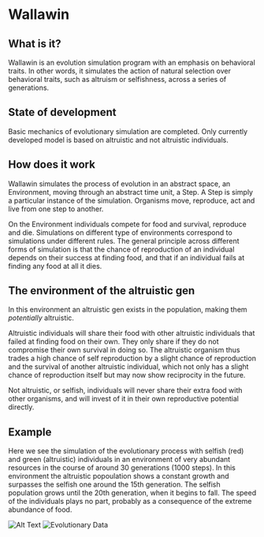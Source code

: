 # Wallawin

## What is it?

Wallawin is an evolution simulation program with an emphasis on behavioral traits. In other words, it simulates the action of natural selection over behavioral traits, such as altruism or selfishness, across a series of generations.

## State of development

Basic mechanics of evolutionary simulation are completed. Only currently developed model is based on altruistic and not altruistic individuals.

## How does it work

Wallawin simulates the process of evolution in an abstract space, an Environment, moving through an abstract time unit, a Step. A Step is simply a particular instance of the simulation. Organisms move, reproduce, act and live from one step to another.

On the Environment individuals compete for food and survival, reproduce and die. Simulations on different type of environments correspond to simulations under different rules. The general principle across different forms of simulation is that the chance of reproduction of an individual depends on their success at finding food, and that if an individual fails at finding any food at all it dies.

## The environment of the altruistic gen

In this environment an altruistic gen exists in the population, making them *potentially* altruistic. 

Altruistic individuals will share their food with other altruistic individuals that failed at finding food on their own. They only share if they do not compromise their own survival in doing so. The altruistic organism thus trades a high chance of self reproduction by a slight chance of reproduction and the survival of another altruistic individual, which not only has a slight chance of reproduction itself but may now show reciprocity in the future. 

Not altruistic, or selfish, individuals will never share their extra food with other organisms, and will invest of it in their own reproductive potential directly.

## Example

Here we see the simulation of the evolutionary process with selfish (red) and green (altruistic) individuals in an environment of very abundant resources
in the course of around 30 generations (1000 steps).
In this environment the altruistic popoulation shows a constant growth and surpasses the selfish one around the 15th generation.
The selfish population grows until the 20th generation, when it begins to fall.
The speed of the individuals plays no part, probably as a consequence of the extreme abundance of food.



![Alt Text](https://tenor.com/bA8wk.gif)
![Evolutionary Data](https://i.ibb.co/pWwXMgm/data.png)


